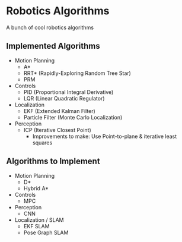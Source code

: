 # Robotics Algorithms
A bunch of cool robotics algorithms
## Implemented Algorithms
- Motion Planning
  - A*
  - RRT* (Rapidly-Exploring Random Tree Star)
  - PRM
- Controls
  - PID (Proportional Integral Derivative)
  - LQR (Linear Quadratic Regulator)
- Localization
  - EKF (Extended Kalman Filter)
  - Particle Filter (Monte Carlo Localization)
- Perception
  - ICP (Iterative Closest Point)
    - Improvements to make: Use Point-to-plane & iterative least squares
## Algorithms to Implement
- Motion Planning
  - D*
  - Hybrid A*
- Controls
  - MPC
- Perception
  - CNN
- Localization / SLAM
  - EKF SLAM
  - Pose Graph SLAM
